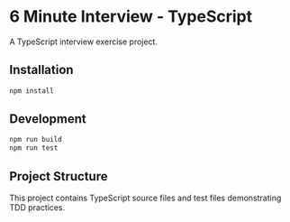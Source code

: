 # 6 Minute Interview - TypeScript

A TypeScript interview exercise project.

## Installation

```bash
npm install
```

## Development

```bash
npm run build
npm run test
```

## Project Structure

This project contains TypeScript source files and test files demonstrating TDD practices.

